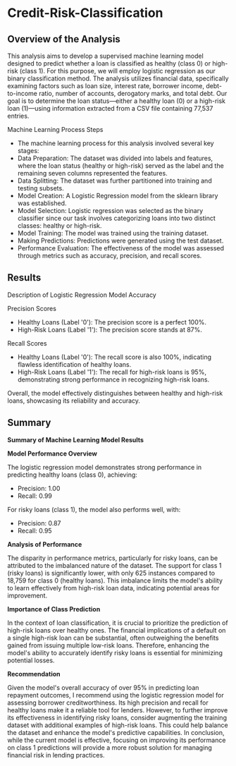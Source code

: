 # Credit-Risk-Classification

## Overview of the Analysis

This analysis aims to develop a supervised machine learning model designed to predict whether a loan is classified as healthy (class 0) or high-risk (class 1). For this purpose, we will employ logistic regression as our binary classification method. The analysis utilizes financial data, specifically examining factors such as loan size, interest rate, borrower income, debt-to-income ratio, number of accounts, derogatory marks, and total debt. Our goal is to determine the loan status—either a healthy loan (0) or a high-risk loan (1)—using information extracted from a CSV file containing 77,537 entries.

Machine Learning Process Steps
- The machine learning process for this analysis involved several key stages:
- Data Preparation: The dataset was divided into labels and features, where the loan status (healthy or high-risk) served as the label and the remaining seven columns represented the features.
- Data Splitting: The dataset was further partitioned into training and testing subsets.
- Model Creation: A Logistic Regression model from the sklearn library was established.
- Model Selection: Logistic regression was selected as the binary classifier since our task involves categorizing loans into two distinct classes: healthy or high-risk.
- Model Training: The model was trained using the training dataset.
- Making Predictions: Predictions were generated using the test dataset.
- Performance Evaluation: The effectiveness of the model was assessed through metrics such as accuracy, precision, and recall scores.


## Results

Description of Logistic Regression Model Accuracy

Precision Scores
- Healthy Loans (Label '0'): The precision score is a perfect 100%.
- High-Risk Loans (Label '1'): The precision score stands at 87%.

Recall Scores
- Healthy Loans (Label '0'): The recall score is also 100%, indicating flawless identification of healthy loans.
- High-Risk Loans (Label '1'): The recall for high-risk loans is 95%, demonstrating strong performance in recognizing high-risk loans.

Overall, the model effectively distinguishes between healthy and high-risk loans, showcasing its reliability and accuracy.

## Summary

**Summary of Machine Learning Model Results**

**Model Performance Overview**

The logistic regression model demonstrates strong performance in predicting healthy loans (class 0), achieving:
- Precision: 1.00
- Recall: 0.99

For risky loans (class 1), the model also performs well, with:
- Precision: 0.87
- Recall: 0.95

**Analysis of Performance**

The disparity in performance metrics, particularly for risky loans, can be attributed to the imbalanced nature of the dataset. The support for class 1 (risky loans) is significantly lower, with only 625 instances compared to 18,759 for class 0 (healthy loans). This imbalance limits the model's ability to learn effectively from high-risk loan data, indicating potential areas for improvement.

**Importance of Class Prediction**

In the context of loan classification, it is crucial to prioritize the prediction of high-risk loans over healthy ones. The financial implications of a default on a single high-risk loan can be substantial, often outweighing the benefits gained from issuing multiple low-risk loans. Therefore, enhancing the model's ability to accurately identify risky loans is essential for minimizing potential losses.

**Recommendation**

Given the model's overall accuracy of over 95% in predicting loan repayment outcomes, I recommend using the logistic regression model for assessing borrower creditworthiness. Its high precision and recall for healthy loans make it a reliable tool for lenders. However, to further improve its effectiveness in identifying risky loans, consider augmenting the training dataset with additional examples of high-risk loans. This could help balance the dataset and enhance the model's predictive capabilities.
In conclusion, while the current model is effective, focusing on improving its performance on class 1 predictions will provide a more robust solution for managing financial risk in lending practices.

